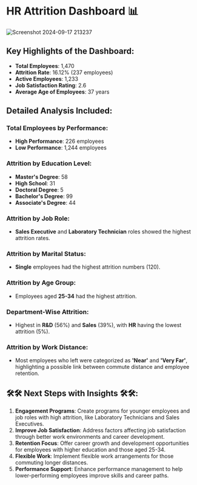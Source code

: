 # HR Attrition Dashboard 📊
![Screenshot 2024-09-17 213237](https://github.com/user-attachments/assets/cbf4e0ec-22b9-4702-86b1-16beb0f3d2ee)


## Key Highlights of the Dashboard:
- **Total Employees**: 1,470
- **Attrition Rate**: 16.12% (237 employees)
- **Active Employees**: 1,233
- **Job Satisfaction Rating**: 2.6
- **Average Age of Employees**: 37 years

## Detailed Analysis Included:
###  Total Employees by Performance:
- **High Performance**: 226 employees
- **Low Performance**: 1,244 employees

###  Attrition by Education Level:
- **Master's Degree**: 58
- **High School**: 31
- **Doctoral Degree**: 5
- **Bachelor's Degree**: 99
- **Associate's Degree**: 44

###  Attrition by Job Role:
- **Sales Executive** and **Laboratory Technician** roles showed the highest attrition rates.

###  Attrition by Marital Status:
- **Single** employees had the highest attrition numbers (120).

###  Attrition by Age Group:
- Employees aged **25-34** had the highest attrition.

###  Department-Wise Attrition:
- Highest in **R&D** (56%) and **Sales** (39%), with **HR** having the lowest attrition (5%).

###  Attrition by Work Distance:
- Most employees who left were categorized as **'Near'** and **'Very Far'**, highlighting a possible link between commute distance and employee retention.

## 🛠🛠 Next Steps with Insights 🛠🛠:
1. **Engagement Programs**: Create programs for younger employees and job roles with high attrition, like Laboratory Technicians and Sales Executives.
2. **Improve Job Satisfaction**: Address factors affecting job satisfaction through better work environments and career development.
3. **Retention Focus**: Offer career growth and development opportunities for employees with higher education and those aged 25-34.
4. **Flexible Work**: Implement flexible work arrangements for those commuting longer distances.
5. **Performance Support**: Enhance performance management to help lower-performing employees improve skills and career paths.

